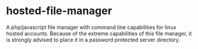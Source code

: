 hosted-file-manager
===================

A php/javascript file manager with command line capabilities for linux hosted accounts. 
Because of the extreme capabilities of this file manager, it is strongly advised to place it in a password protected server directory.
